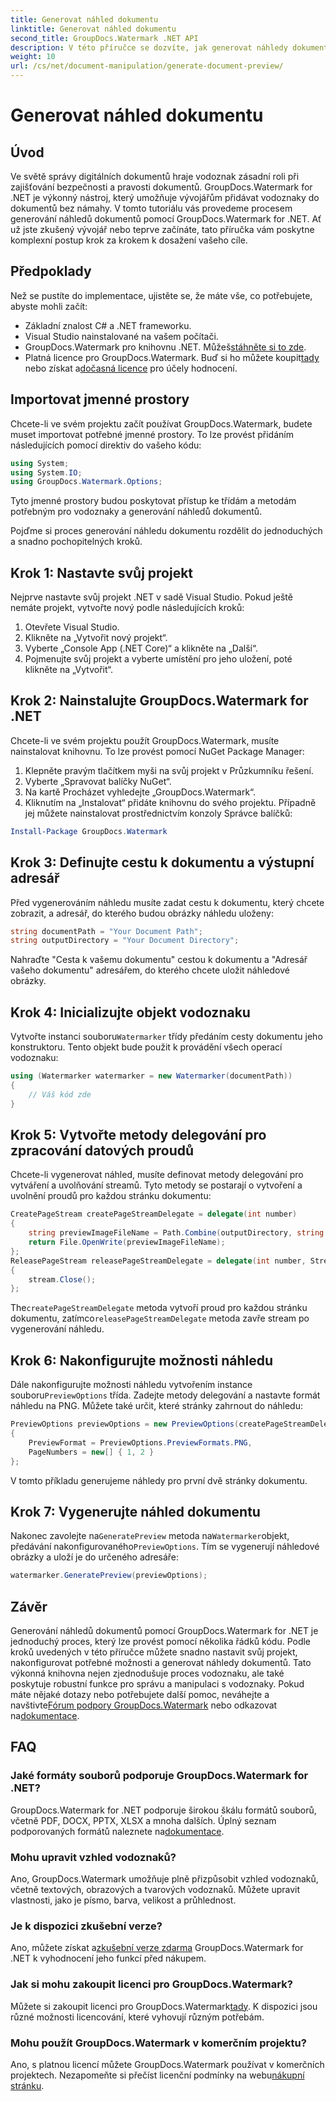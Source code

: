 ```yaml
---
title: Generovat náhled dokumentu
linktitle: Generovat náhled dokumentu
second_title: GroupDocs.Watermark .NET API
description: V této příručce se dozvíte, jak generovat náhledy dokumentů pomocí GroupDocs.Watermark for .NET. Vylepšete zabezpečení a správu dokumentů bez námahy.
weight: 10
url: /cs/net/document-manipulation/generate-document-preview/
---
```


# Generovat náhled dokumentu

## Úvod
Ve světě správy digitálních dokumentů hraje vodoznak zásadní roli při zajišťování bezpečnosti a pravosti dokumentů. GroupDocs.Watermark for .NET je výkonný nástroj, který umožňuje vývojářům přidávat vodoznaky do dokumentů bez námahy. V tomto tutoriálu vás provedeme procesem generování náhledů dokumentů pomocí GroupDocs.Watermark for .NET. Ať už jste zkušený vývojář nebo teprve začínáte, tato příručka vám poskytne komplexní postup krok za krokem k dosažení vašeho cíle.
## Předpoklady
Než se pustíte do implementace, ujistěte se, že máte vše, co potřebujete, abyste mohli začít:
- Základní znalost C# a .NET frameworku.
- Visual Studio nainstalované na vašem počítači.
- GroupDocs.Watermark pro knihovnu .NET. Můžeš[stáhněte si to zde](https://releases.groupdocs.com/Watermark/net/).
-  Platná licence pro GroupDocs.Watermark. Buď si ho můžete koupit[tady](https://purchase.groupdocs.com/buy) nebo získat a[dočasná licence](https://purchase.groupdocs.com/temporary-license/) pro účely hodnocení.
## Importovat jmenné prostory
Chcete-li ve svém projektu začít používat GroupDocs.Watermark, budete muset importovat potřebné jmenné prostory. To lze provést přidáním následujících pomocí direktiv do vašeho kódu:
```csharp
using System;
using System.IO;
using GroupDocs.Watermark.Options;
```
Tyto jmenné prostory budou poskytovat přístup ke třídám a metodám potřebným pro vodoznaky a generování náhledů dokumentů.

Pojďme si proces generování náhledu dokumentu rozdělit do jednoduchých a snadno pochopitelných kroků.
## Krok 1: Nastavte svůj projekt
Nejprve nastavte svůj projekt .NET v sadě Visual Studio. Pokud ještě nemáte projekt, vytvořte nový podle následujících kroků:
1. Otevřete Visual Studio.
2. Klikněte na „Vytvořit nový projekt“.
3. Vyberte „Console App (.NET Core)“ a klikněte na „Další“.
4. Pojmenujte svůj projekt a vyberte umístění pro jeho uložení, poté klikněte na „Vytvořit“.
## Krok 2: Nainstalujte GroupDocs.Watermark for .NET
Chcete-li ve svém projektu použít GroupDocs.Watermark, musíte nainstalovat knihovnu. To lze provést pomocí NuGet Package Manager:
1. Klepněte pravým tlačítkem myši na svůj projekt v Průzkumníku řešení.
2. Vyberte „Spravovat balíčky NuGet“.
3. Na kartě Procházet vyhledejte „GroupDocs.Watermark“.
4. Kliknutím na „Instalovat“ přidáte knihovnu do svého projektu.
Případně jej můžete nainstalovat prostřednictvím konzoly Správce balíčků:
```powershell
Install-Package GroupDocs.Watermark
```
## Krok 3: Definujte cestu k dokumentu a výstupní adresář
Před vygenerováním náhledu musíte zadat cestu k dokumentu, který chcete zobrazit, a adresář, do kterého budou obrázky náhledu uloženy:
```csharp
string documentPath = "Your Document Path";
string outputDirectory = "Your Document Directory";
```
Nahraďte "Cesta k vašemu dokumentu" cestou k dokumentu a "Adresář vašeho dokumentu" adresářem, do kterého chcete uložit náhledové obrázky.
## Krok 4: Inicializujte objekt vodoznaku
Vytvořte instanci souboru`Watermarker` třídy předáním cesty dokumentu jeho konstruktoru. Tento objekt bude použit k provádění všech operací vodoznaku:
```csharp
using (Watermarker watermarker = new Watermarker(documentPath))
{
    // Váš kód zde
}
```
## Krok 5: Vytvořte metody delegování pro zpracování datových proudů
Chcete-li vygenerovat náhled, musíte definovat metody delegování pro vytváření a uvolňování streamů. Tyto metody se postarají o vytvoření a uvolnění proudů pro každou stránku dokumentu:
```csharp
CreatePageStream createPageStreamDelegate = delegate(int number)
{
    string previewImageFileName = Path.Combine(outputDirectory, string.Format("page{0}.png", number));
    return File.OpenWrite(previewImageFileName);
};
ReleasePageStream releasePageStreamDelegate = delegate(int number, Stream stream)
{
    stream.Close();
};
```
 The`createPageStreamDelegate` metoda vytvoří proud pro každou stránku dokumentu, zatímco`releasePageStreamDelegate` metoda zavře stream po vygenerování náhledu.
## Krok 6: Nakonfigurujte možnosti náhledu
 Dále nakonfigurujte možnosti náhledu vytvořením instance souboru`PreviewOptions` třída. Zadejte metody delegování a nastavte formát náhledu na PNG. Můžete také určit, které stránky zahrnout do náhledu:
```csharp
PreviewOptions previewOptions = new PreviewOptions(createPageStreamDelegate, releasePageStreamDelegate)
{
    PreviewFormat = PreviewOptions.PreviewFormats.PNG,
    PageNumbers = new[] { 1, 2 }
};
```
V tomto příkladu generujeme náhledy pro první dvě stránky dokumentu.
## Krok 7: Vygenerujte náhled dokumentu
 Nakonec zavolejte na`GeneratePreview` metoda na`Watermarker`objekt, předávání nakonfigurovaného`PreviewOptions`. Tím se vygenerují náhledové obrázky a uloží je do určeného adresáře:
```csharp
watermarker.GeneratePreview(previewOptions);
```
## Závěr
Generování náhledů dokumentů pomocí GroupDocs.Watermark for .NET je jednoduchý proces, který lze provést pomocí několika řádků kódu. Podle kroků uvedených v této příručce můžete snadno nastavit svůj projekt, nakonfigurovat potřebné možnosti a generovat náhledy dokumentů. Tato výkonná knihovna nejen zjednodušuje proces vodoznaku, ale také poskytuje robustní funkce pro správu a manipulaci s vodoznaky.
 Pokud máte nějaké dotazy nebo potřebujete další pomoc, neváhejte a navštivte[Fórum podpory GroupDocs.Watermark](https://forum.groupdocs.com/c/watermark/19) nebo odkazovat na[dokumentace](https://tutorials.groupdocs.com/Watermark/net/).
## FAQ
### Jaké formáty souborů podporuje GroupDocs.Watermark for .NET?
 GroupDocs.Watermark for .NET podporuje širokou škálu formátů souborů, včetně PDF, DOCX, PPTX, XLSX a mnoha dalších. Úplný seznam podporovaných formátů naleznete na[dokumentace](https://tutorials.groupdocs.com/Watermark/net/).
### Mohu upravit vzhled vodoznaků?
Ano, GroupDocs.Watermark umožňuje plně přizpůsobit vzhled vodoznaků, včetně textových, obrazových a tvarových vodoznaků. Můžete upravit vlastnosti, jako je písmo, barva, velikost a průhlednost.
### Je k dispozici zkušební verze?
 Ano, můžete získat a[zkušební verze zdarma](https://releases.groupdocs.com/) GroupDocs.Watermark for .NET k vyhodnocení jeho funkcí před nákupem.
### Jak si mohu zakoupit licenci pro GroupDocs.Watermark?
 Můžete si zakoupit licenci pro GroupDocs.Watermark[tady](https://purchase.groupdocs.com/buy). K dispozici jsou různé možnosti licencování, které vyhovují různým potřebám.
### Mohu použít GroupDocs.Watermark v komerčním projektu?
 Ano, s platnou licencí můžete GroupDocs.Watermark používat v komerčních projektech. Nezapomeňte si přečíst licenční podmínky na webu[nákupní stránku](https://purchase.groupdocs.com/buy).